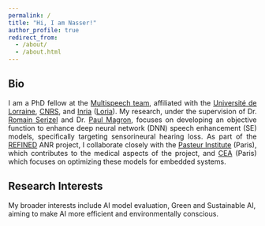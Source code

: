 ```yaml
---
permalink: /
title: "Hi, I am Nasser!"
author_profile: true
redirect_from: 
  - /about/
  - /about.html
---
```


Bio
---
<p style="text-align: justify;">
I am a PhD fellow at the <a href="https://team.inria.fr/multispeech/" target="_blank">Multispeech team</a>, affiliated with the <a href="https://www.univ-lorraine.fr" target="_blank">Université de Lorraine</a>, <a href="https://www.centre-est.cnrs.fr/fr" target="_blank">CNRS</a>, and <a href="https://www.inria.fr/fr/centre-inria-universite-lorraine" target="_blank">Inria</a> (<a href="https://www.loria.fr/fr/" target="_blank">Loria</a>). My research, under the supervision of Dr. <a href="https://scholar.google.com/citations?user=_PXk20cAAAAJ&hl=en" target="_blank">Romain Serizel</a> and Dr. <a href="https://scholar.google.co.uk/citations?user=67-Uh0cAAAAJ&hl=en" target="_blank">Paul Magron</a>, focuses on developing an objective function to enhance deep neural network (DNN) speech enhancement (SE) models, specifically targeting sensorineural hearing loss. As part of the <a href="https://anr.fr/Projet-ANR-21-CE19-0043" target="_blank">REFINED</a> ANR project, I collaborate closely with the <a href="https://www.institut-audition.fr/ceriah" target="_blank">Pasteur Institute</a> (Paris), which contributes to the medical aspects of the project, and <a href="https://www.cea.fr/paris-saclay/Pages/Accueil.aspx" target="_blank">CEA</a> (Paris) which focuses on optimizing these models for embedded systems.
</p>


Research Interests
---
My broader interests include AI model evaluation, Green and Sustainable AI, aiming to make AI more efficient and environmentally conscious.